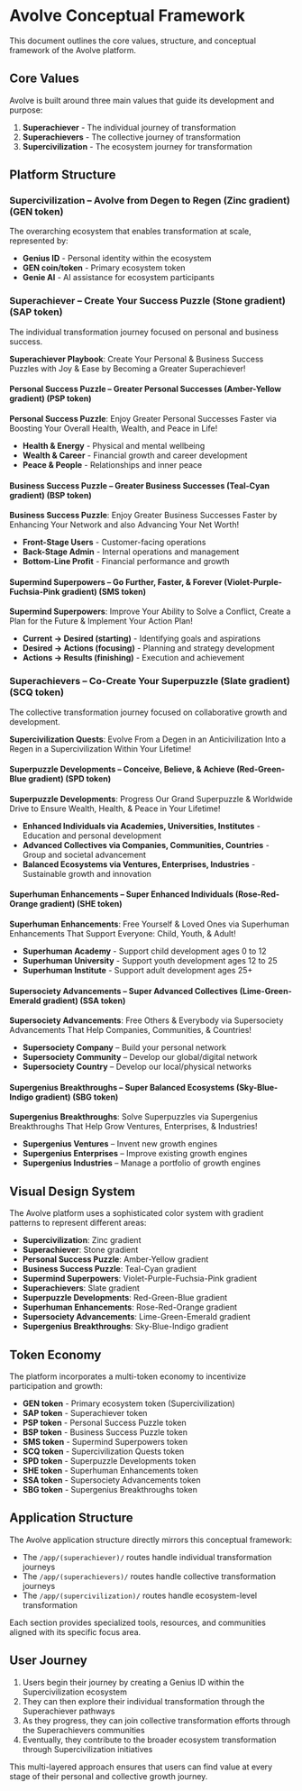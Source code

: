 # Avolve Conceptual Framework

This document outlines the core values, structure, and conceptual framework of the Avolve platform.

## Core Values

Avolve is built around three main values that guide its development and purpose:

1. **Superachiever** - The individual journey of transformation
2. **Superachievers** - The collective journey of transformation
3. **Supercivilization** - The ecosystem journey for transformation

## Platform Structure

### Supercivilization – Avolve from Degen to Regen (Zinc gradient) (GEN token)

The overarching ecosystem that enables transformation at scale, represented by:

- **Genius ID** - Personal identity within the ecosystem
- **GEN coin/token** - Primary ecosystem token
- **Genie AI** - AI assistance for ecosystem participants

### Superachiever – Create Your Success Puzzle (Stone gradient) (SAP token)

The individual transformation journey focused on personal and business success.

**Superachiever Playbook**: Create Your Personal & Business Success Puzzles with Joy & Ease by Becoming a Greater Superachiever!

#### Personal Success Puzzle – Greater Personal Successes (Amber-Yellow gradient) (PSP token)

**Personal Success Puzzle**: Enjoy Greater Personal Successes Faster via Boosting Your Overall Health, Wealth, and Peace in Life!

- **Health & Energy** - Physical and mental wellbeing
- **Wealth & Career** - Financial growth and career development
- **Peace & People** - Relationships and inner peace

#### Business Success Puzzle – Greater Business Successes (Teal-Cyan gradient) (BSP token)

**Business Success Puzzle**: Enjoy Greater Business Successes Faster by Enhancing Your Network and also Advancing Your Net Worth!

- **Front-Stage Users** - Customer-facing operations
- **Back-Stage Admin** - Internal operations and management
- **Bottom-Line Profit** - Financial performance and growth

#### Supermind Superpowers – Go Further, Faster, & Forever (Violet-Purple-Fuchsia-Pink gradient) (SMS token)

**Supermind Superpowers**: Improve Your Ability to Solve a Conflict, Create a Plan for the Future & Implement Your Action Plan!

- **Current → Desired (starting)** - Identifying goals and aspirations
- **Desired → Actions (focusing)** - Planning and strategy development
- **Actions → Results (finishing)** - Execution and achievement

### Superachievers – Co-Create Your Superpuzzle (Slate gradient) (SCQ token)

The collective transformation journey focused on collaborative growth and development.

**Supercivilization Quests**: Evolve From a Degen in an Anticivilization Into a Regen in a Supercivilization Within Your Lifetime!

#### Superpuzzle Developments – Conceive, Believe, & Achieve (Red-Green-Blue gradient) (SPD token)

**Superpuzzle Developments**: Progress Our Grand Superpuzzle & Worldwide Drive to Ensure Wealth, Health, & Peace in Your Lifetime!

- **Enhanced Individuals via Academies, Universities, Institutes** - Education and personal development
- **Advanced Collectives via Companies, Communities, Countries** - Group and societal advancement
- **Balanced Ecosystems via Ventures, Enterprises, Industries** - Sustainable growth and innovation

#### Superhuman Enhancements – Super Enhanced Individuals (Rose-Red-Orange gradient) (SHE token)

**Superhuman Enhancements**: Free Yourself & Loved Ones via Superhuman Enhancements That Support Everyone: Child, Youth, & Adult!

- **Superhuman Academy** - Support child development ages 0 to 12
- **Superhuman University** - Support youth development ages 12 to 25
- **Superhuman Institute** - Support adult development ages 25+

#### Supersociety Advancements – Super Advanced Collectives (Lime-Green-Emerald gradient) (SSA token)

**Supersociety Advancements**: Free Others & Everybody via Supersociety Advancements That Help Companies, Communities, & Countries!

- **Supersociety Company** – Build your personal network
- **Supersociety Community** – Develop our global/digital network
- **Supersociety Country** – Develop our local/physical networks

#### Supergenius Breakthroughs – Super Balanced Ecosystems (Sky-Blue-Indigo gradient) (SBG token)

**Supergenius Breakthroughs**: Solve Superpuzzles via Supergenius Breakthroughs That Help Grow Ventures, Enterprises, & Industries!

- **Supergenius Ventures** – Invent new growth engines
- **Supergenius Enterprises** – Improve existing growth engines
- **Supergenius Industries** – Manage a portfolio of growth engines

## Visual Design System

The Avolve platform uses a sophisticated color system with gradient patterns to represent different areas:

- **Supercivilization**: Zinc gradient
- **Superachiever**: Stone gradient
- **Personal Success Puzzle**: Amber-Yellow gradient
- **Business Success Puzzle**: Teal-Cyan gradient
- **Supermind Superpowers**: Violet-Purple-Fuchsia-Pink gradient
- **Superachievers**: Slate gradient
- **Superpuzzle Developments**: Red-Green-Blue gradient
- **Superhuman Enhancements**: Rose-Red-Orange gradient
- **Supersociety Advancements**: Lime-Green-Emerald gradient
- **Supergenius Breakthroughs**: Sky-Blue-Indigo gradient

## Token Economy

The platform incorporates a multi-token economy to incentivize participation and growth:

- **GEN token** - Primary ecosystem token (Supercivilization)
- **SAP token** - Superachiever token
- **PSP token** - Personal Success Puzzle token
- **BSP token** - Business Success Puzzle token
- **SMS token** - Supermind Superpowers token
- **SCQ token** - Supercivilization Quests token
- **SPD token** - Superpuzzle Developments token
- **SHE token** - Superhuman Enhancements token
- **SSA token** - Supersociety Advancements token
- **SBG token** - Supergenius Breakthroughs token

## Application Structure

The Avolve application structure directly mirrors this conceptual framework:

- The `/app/(superachiever)/` routes handle individual transformation journeys
- The `/app/(superachievers)/` routes handle collective transformation journeys
- The `/app/(supercivilization)/` routes handle ecosystem-level transformation

Each section provides specialized tools, resources, and communities aligned with its specific focus area.

## User Journey

1. Users begin their journey by creating a Genius ID within the Supercivilization ecosystem
2. They can then explore their individual transformation through the Superachiever pathways
3. As they progress, they can join collective transformation efforts through the Superachievers communities
4. Eventually, they contribute to the broader ecosystem transformation through Supercivilization initiatives

This multi-layered approach ensures that users can find value at every stage of their personal and collective growth journey.
